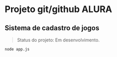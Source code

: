 <h1> Projeto git/github ALURA </h1>
<h2> Sistema de cadastro de jogos </h2>

> Status do projeto: Em desenvolvimento.
````
node app.js
````
